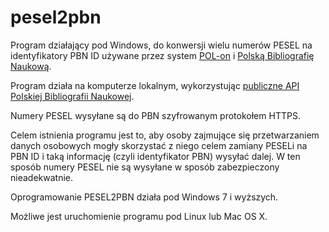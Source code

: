 # pesel2pbn
Program działający pod Windows, do konwersji wielu numerów PESEL na identyfikatory PBN ID używane przez system [POL-on](http://polon.nauka.gov.pl/) i [Polską Bibliografię Naukową](https://pbn.nauka.gov.pl/).

Program działa na komputerze lokalnym, wykorzystując [publiczne API Polskiej Bibliografii Naukowej](https://pbn.nauka.gov.pl/help/pl/specyfikacje-techniczne/specyfikacja-publicznego-api).

Numery PESEL wysyłane są do PBN szyfrowanym protokołem HTTPS. 

Celem istnienia programu jest to, aby osoby zajmujące się przetwarzaniem danych osobowych mogły skorzystać z niego celem zamiany PESELi na PBN ID i taką informację (czyli identyfikator PBN) wysyłać dalej. W ten sposób numery PESEL nie są wysyłane w sposób zabezpieczony nieadekwatnie. 

Oprogramowanie PESEL2PBN działa pod Windows 7 i wyższych.

Możliwe jest uruchomienie programu pod Linux lub Mac OS X. 
